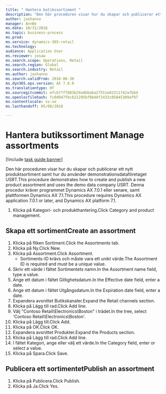 ```yaml
--- 
title: " Hantera butikssortiment "
description: "Den här proceduren visar hur du skapar och publicerar ett nytt produktsortiment samt hur du använder demonstrationsdataföretaget USRT."
author: jashanno
manager: AnnBe
ms.date: 10/31/2016
ms.topic: business-process
ms.prod: 
ms.service: dynamics-365-retail
ms.technology: 
audience: Application User
ms.reviewer: josaw
ms.search.scope: Operations, Retail
ms.search.region: Global
ms.search.industry: Retail
ms.author: jashanno
ms.search.validFrom: 2016-06-30
ms.dyn365.ops.version: AX 7.0.0
ms.translationtype: HT
ms.sourcegitcommit: efcb77ff883b29a4bbaba27551e02311742afbbd
ms.openlocfilehash: fc0d947fbc821295bf9b48f2433c05845309af97
ms.contentlocale: sv-se
ms.lasthandoff: 05/08/2018

---
```

# <a name="manage-assortments"></a><span data-ttu-id="19cfe-103"> Hantera butikssortiment </span><span class="sxs-lookup"><span data-stu-id="19cfe-103">Manage assortments</span></span> 

[!include [task guide banner](../includes/task-guide-banner.md)]

<span data-ttu-id="19cfe-104">Den här proceduren visar hur du skapar och publicerar ett nytt produktsortiment samt hur du använder demonstrationsdataföretaget USRT.</span><span class="sxs-lookup"><span data-stu-id="19cfe-104">This procedure demonstrates how to create and publish a new product assortment and uses the demo data company USRT.</span></span> <span data-ttu-id="19cfe-105">Denna procedur kräver programmet Dynamics AX 7.0.1 eller senare, samt plattformen Dynamics AX 7.1.</span><span class="sxs-lookup"><span data-stu-id="19cfe-105">This procedure requires Dynamics AX application 7.0.1 or later, and Dynamics AX platform 7.1.</span></span>  

1. <span data-ttu-id="19cfe-106">Klicka på Kategori- och produkthantering.</span><span class="sxs-lookup"><span data-stu-id="19cfe-106">Click Category and product management.</span></span>

## <a name="create-an-assortment"></a><span data-ttu-id="19cfe-107">Skapa ett sortiment</span><span class="sxs-lookup"><span data-stu-id="19cfe-107">Create an assortment</span></span>
1. <span data-ttu-id="19cfe-108">Klicka på fliken Sortiment.</span><span class="sxs-lookup"><span data-stu-id="19cfe-108">Click the Assortments tab.</span></span>
2. <span data-ttu-id="19cfe-109">Klicka på Ny.</span><span class="sxs-lookup"><span data-stu-id="19cfe-109">Click New.</span></span>
3. <span data-ttu-id="19cfe-110">Klicka på Assortment.</span><span class="sxs-lookup"><span data-stu-id="19cfe-110">Click Assortment.</span></span>
    * <span data-ttu-id="19cfe-111">Sortiments-ID krävs och måste vara ett unikt värde.</span><span class="sxs-lookup"><span data-stu-id="19cfe-111">The Assortment ID is required and must be a unique value.</span></span>  
4. <span data-ttu-id="19cfe-112">Skriv ett värde i fältet Sortimentets namn.</span><span class="sxs-lookup"><span data-stu-id="19cfe-112">In the Assortment name field, type a value.</span></span>
5. <span data-ttu-id="19cfe-113">Ange ett datum i fältet Giltighetsdatum.</span><span class="sxs-lookup"><span data-stu-id="19cfe-113">In the Effective date field, enter a date.</span></span>
6. <span data-ttu-id="19cfe-114">Ange ett datum i fältet Utgångsdatum.</span><span class="sxs-lookup"><span data-stu-id="19cfe-114">In the Expiration date field, enter a date.</span></span>
7. <span data-ttu-id="19cfe-115">Expandera avsnittet Butikskanaler.</span><span class="sxs-lookup"><span data-stu-id="19cfe-115">Expand the Retail channels section.</span></span>
8. <span data-ttu-id="19cfe-116">Klicka på Lägg till rad.</span><span class="sxs-lookup"><span data-stu-id="19cfe-116">Click Add line.</span></span>
9. <span data-ttu-id="19cfe-117">Välj "Contoso Retail\Electronics\Boston" i trädet.</span><span class="sxs-lookup"><span data-stu-id="19cfe-117">In the tree, select 'Contoso Retail\Electronics\Boston'.</span></span>
10. <span data-ttu-id="19cfe-118">Klicka på Lägg till.</span><span class="sxs-lookup"><span data-stu-id="19cfe-118">Click Add.</span></span>
11. <span data-ttu-id="19cfe-119">Klicka på OK.</span><span class="sxs-lookup"><span data-stu-id="19cfe-119">Click OK.</span></span>
12. <span data-ttu-id="19cfe-120">Expandera avsnittet Produkter.</span><span class="sxs-lookup"><span data-stu-id="19cfe-120">Expand the Products section.</span></span>
13. <span data-ttu-id="19cfe-121">Klicka på Lägg till rad.</span><span class="sxs-lookup"><span data-stu-id="19cfe-121">Click Add line.</span></span>
14. <span data-ttu-id="19cfe-122">I fältet Kategori, ange eller välj ett värde.</span><span class="sxs-lookup"><span data-stu-id="19cfe-122">In the Category field, enter or select a value.</span></span>
15. <span data-ttu-id="19cfe-123">Klicka på Spara.</span><span class="sxs-lookup"><span data-stu-id="19cfe-123">Click Save.</span></span>

## <a name="publish-an-assortment"></a><span data-ttu-id="19cfe-124">Publicera ett sortimentet</span><span class="sxs-lookup"><span data-stu-id="19cfe-124">Publish an assortment</span></span>
1. <span data-ttu-id="19cfe-125">Klicka på Publicera.</span><span class="sxs-lookup"><span data-stu-id="19cfe-125">Click Publish.</span></span>
2. <span data-ttu-id="19cfe-126">Klicka på Ja.</span><span class="sxs-lookup"><span data-stu-id="19cfe-126">Click Yes.</span></span>


